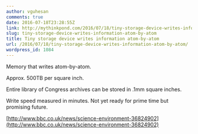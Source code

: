 ```yaml
---
author: vguhesan
comments: true
date: 2016-07-18T23:28:55Z
link: http://mythinkpond.com/2016/07/18/tiny-storage-device-writes-information-atom-by-atom/
slug: tiny-storage-device-writes-information-atom-by-atom
title: Tiny storage device writes information atom-by-atom
url: /2016/07/18/tiny-storage-device-writes-information-atom-by-atom/
wordpress_id: 1084
---
```


Memory that writes atom-by-atom. 

Approx. 500TB per square inch. 

Entire library of Congress archives can be stored in .1mm square inches. 

Write speed measured in minutes. Not yet ready for prime time but promising future. 

[http://www.bbc.co.uk/news/science-environment-36824902](http://www.bbc.co.uk/news/science-environment-36824902)
